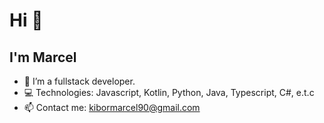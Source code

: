 # Hi :wave:
## I'm Marcel
- :telescope: I’m a fullstack developer.
- :computer: Technologies: Javascript, Kotlin, Python, Java, Typescript, C#, e.t.c
- :mailbox: Contact me: kibormarcel90@gmail.com
<!--
**Marcelkibor/Marcelkibor** is a :sparkles: _special_ :sparkles: repository because its `README.md` (this file) appears on your GitHub profile.
Here are some ideas to get you started:
- :telescope: I’m currently working on ...
- :seedling: I’m currently learning ...
- :dancers: I’m looking to collaborate on ...
- :thinking_face: I’m looking for help with ...
- :speech_balloon: Ask me about ...
- :mailbox: How to reach me: ...
- :smile: Pronouns: ...
- :zap: Fun fact: ...
-->
